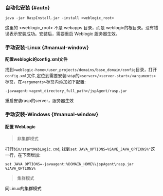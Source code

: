 ### 自动化安装 {#auto}

```
java -jar RaspInstall.jar -install <weblogic_root>
```

这里的 &lt;weblogic\_root&gt; 不是 webapps 目录，而是 weblogic的根目录。没有错误表示安装成功。安装后，需要重启 Weblogic 服务器生效。

### 手动安装-Linux {#manual-window}

**配置weblogic的config.xml文件**

找到`<weblogic-home>/user_projects/domains/base_domain/config`目录，打开`config.xml`文件,定位到需要安装rasp的`<server>/<server-start>/<arguments>`标签，在`<arguments>`标签内添加如下配置:

```
-javaagent:<agent_directory_full_path>/jspAgent/rasp.jar
```

重启安装rasp的server，服务器生效

### 手动安装-Windows {#manual-window}

#### 配置 WebLogic

> 非集群模式

打开`bin/startWebLogic.cmd`, 找到`set JAVA_OPTIONS=%SAVE_JAVA_OPTIONS%"`这一行，在下面增加:

```
set JAVA_OPTIONS=-javaagent:%DOMAIN_HOME%\jspAgent\rasp.jar %JAVA_OPTIONS%
```

> 集群模式

同Linux的集群模式

